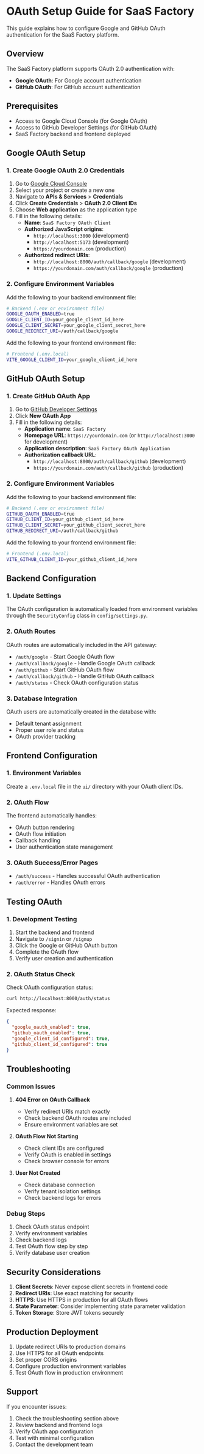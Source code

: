 # OAuth Setup Guide for SaaS Factory

This guide explains how to configure Google and GitHub OAuth authentication for the SaaS Factory platform.

## Overview

The SaaS Factory platform supports OAuth 2.0 authentication with:
- **Google OAuth**: For Google account authentication
- **GitHub OAuth**: For GitHub account authentication

## Prerequisites

- Access to Google Cloud Console (for Google OAuth)
- Access to GitHub Developer Settings (for GitHub OAuth)
- SaaS Factory backend and frontend deployed

## Google OAuth Setup

### 1. Create Google OAuth 2.0 Credentials

1. Go to [Google Cloud Console](https://console.cloud.google.com/)
2. Select your project or create a new one
3. Navigate to **APIs & Services** > **Credentials**
4. Click **Create Credentials** > **OAuth 2.0 Client IDs**
5. Choose **Web application** as the application type
6. Fill in the following details:
   - **Name**: `SaaS Factory OAuth Client`
   - **Authorized JavaScript origins**: 
     - `http://localhost:3000` (development)
     - `http://localhost:5173` (development)
     - `https://yourdomain.com` (production)
   - **Authorized redirect URIs**:
     - `http://localhost:8000/auth/callback/google` (development)
     - `https://yourdomain.com/auth/callback/google` (production)

### 2. Configure Environment Variables

Add the following to your backend environment file:

```bash
# Backend (.env or environment file)
GOOGLE_OAUTH_ENABLED=true
GOOGLE_CLIENT_ID=your_google_client_id_here
GOOGLE_CLIENT_SECRET=your_google_client_secret_here
GOOGLE_REDIRECT_URI=/auth/callback/google
```

Add the following to your frontend environment file:

```bash
# Frontend (.env.local)
VITE_GOOGLE_CLIENT_ID=your_google_client_id_here
```

## GitHub OAuth Setup

### 1. Create GitHub OAuth App

1. Go to [GitHub Developer Settings](https://github.com/settings/developers)
2. Click **New OAuth App**
3. Fill in the following details:
   - **Application name**: `SaaS Factory`
   - **Homepage URL**: `https://yourdomain.com` (or `http://localhost:3000` for development)
   - **Application description**: `SaaS Factory OAuth Application`
   - **Authorization callback URL**: 
     - `http://localhost:8000/auth/callback/github` (development)
     - `https://yourdomain.com/auth/callback/github` (production)

### 2. Configure Environment Variables

Add the following to your backend environment file:

```bash
# Backend (.env or environment file)
GITHUB_OAUTH_ENABLED=true
GITHUB_CLIENT_ID=your_github_client_id_here
GITHUB_CLIENT_SECRET=your_github_client_secret_here
GITHUB_REDIRECT_URI=/auth/callback/github
```

Add the following to your frontend environment file:

```bash
# Frontend (.env.local)
VITE_GITHUB_CLIENT_ID=your_github_client_id_here
```

## Backend Configuration

### 1. Update Settings

The OAuth configuration is automatically loaded from environment variables through the `SecurityConfig` class in `config/settings.py`.

### 2. OAuth Routes

OAuth routes are automatically included in the API gateway:
- `/auth/google` - Start Google OAuth flow
- `/auth/callback/google` - Handle Google OAuth callback
- `/auth/github` - Start GitHub OAuth flow
- `/auth/callback/github` - Handle GitHub OAuth callback
- `/auth/status` - Check OAuth configuration status

### 3. Database Integration

OAuth users are automatically created in the database with:
- Default tenant assignment
- Proper user role and status
- OAuth provider tracking

## Frontend Configuration

### 1. Environment Variables

Create a `.env.local` file in the `ui/` directory with your OAuth client IDs.

### 2. OAuth Flow

The frontend automatically handles:
- OAuth button rendering
- OAuth flow initiation
- Callback handling
- User authentication state management

### 3. OAuth Success/Error Pages

- `/auth/success` - Handles successful OAuth authentication
- `/auth/error` - Handles OAuth errors

## Testing OAuth

### 1. Development Testing

1. Start the backend and frontend
2. Navigate to `/signin` or `/signup`
3. Click the Google or GitHub OAuth button
4. Complete the OAuth flow
5. Verify user creation and authentication

### 2. OAuth Status Check

Check OAuth configuration status:
```bash
curl http://localhost:8000/auth/status
```

Expected response:
```json
{
  "google_oauth_enabled": true,
  "github_oauth_enabled": true,
  "google_client_id_configured": true,
  "github_client_id_configured": true
}
```

## Troubleshooting

### Common Issues

1. **404 Error on OAuth Callback**
   - Verify redirect URIs match exactly
   - Check backend OAuth routes are included
   - Ensure environment variables are set

2. **OAuth Flow Not Starting**
   - Check client IDs are configured
   - Verify OAuth is enabled in settings
   - Check browser console for errors

3. **User Not Created**
   - Check database connection
   - Verify tenant isolation settings
   - Check backend logs for errors

### Debug Steps

1. Check OAuth status endpoint
2. Verify environment variables
3. Check backend logs
4. Test OAuth flow step by step
5. Verify database user creation

## Security Considerations

1. **Client Secrets**: Never expose client secrets in frontend code
2. **Redirect URIs**: Use exact matching for security
3. **HTTPS**: Use HTTPS in production for all OAuth flows
4. **State Parameter**: Consider implementing state parameter validation
5. **Token Storage**: Store JWT tokens securely

## Production Deployment

1. Update redirect URIs to production domains
2. Use HTTPS for all OAuth endpoints
3. Set proper CORS origins
4. Configure production environment variables
5. Test OAuth flow in production environment

## Support

If you encounter issues:
1. Check the troubleshooting section above
2. Review backend and frontend logs
3. Verify OAuth app configuration
4. Test with minimal configuration
5. Contact the development team
